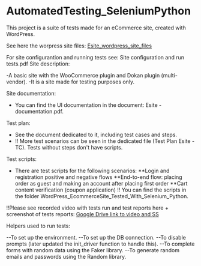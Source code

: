 # AutomatedTesting_SeleniumPython

This project is a suite of tests made for an eCommerce site, created with WordPress.

See here the worpress site files: [Esite_wordpress_site_files](https://drive.google.com/file/d/1k9a5gT1_UjquY3-opfxDbe_LZlQbmw88/view?usp=sharing)

For site configurantion and running tests see: Site configuration and run tests.pdf
Site description:

-A basic site with the WooCommerce plugin and Dokan plugin (multi-vendor).
-It is a site made for testing purposes only.

Site documentation:
- You can find the UI documentation in the document: Esite - documentation.pdf.

Test plan:
- See the document dedicated to it, including test cases and steps.
- ‼ More test scenarios can be seen in the dedicated file (Test Plan Esite - TC). Tests without steps don't have scripts.

Test scripts:

- There are test scripts for the following scenarios:
**Login and registration positive and negative flows
**End-to-end flow: placing order as guest and making an account after placing first order
**Cart content verification (coupon application)
‼ You can find the scripts in the folder WordPress_EcommerceSite_Tested_With_Selenium_Python.


!!Please see recorded video with tests run and test reports here + screenshot of tests reports: [Google Drive link to video and SS](https://drive.google.com/drive/folders/1JWQ9gRWdNafi-goXiRRfs6jSi8zCJ9OU?usp=drive_link)

Helpers used to run tests:

--To set up the environment.
--To set up the DB connection.
--To disable prompts (later updated the init_driver function to handle this).
--To complete forms with random data using the Faker library.
--To generate random emails and passwords using the Random library.

